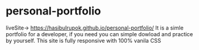 # personal-portfolio
liveSite-> https://hasibulrupok.github.io/personal-portfolio/ 
It is a simle portfolio for a developer, if you need you can simple dowload and practice by yourself. This site is fully responsive with 100% vanila CSS

